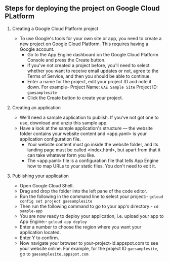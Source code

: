 ## Steps for deploying the project on Google Cloud PLatform

1. Creating a Google Cloud Platform project

   - To use Google's tools for your own site or app, you need to create a new project on Google Cloud
     Platform. This requires having a Google account.
      - Go to the App Engine dashboard on the Google Cloud Platform Console and press the Create 
        button.
      - If you've not created a project before, you'll need to select whether you want to receive 
        email updates or not, agree to the Terms of Service, and then you should be able to continue.
      - Enter a name for the project, edit your project ID and note it down. For example-
        Project Name: ```GAE Sample Site```
        Project ID: ```gaesamplesite```
      - Click the Create button to create your project.

2. Creating an application    

   - We'll need a sample application to publish. If you've not got one to use, download and unzip 
     this sample app.
   - Have a look at the sample application's structure — the website folder contains your website
     content and <app.yaml> is your application configuration file.
       - Your website content must go inside the website folder, and its landing page must be called 
         <index.html>, but apart from that it can take whatever form you like.
       - The <app.yaml> file is a configuration file that tells App Engine how to map URLs to 
         your static files. You don't need to edit it.

3. Publishing your application

   - Open Google Cloud Shell.
   - Drag and drop the <sample-app> folder into the left pane of the code editor.
   - Run the following in the command line to select your project:-
      ```gcloud config set project gaesamplesite```
   - Then run the following command to go to your app's directory:-
      ```cd sample-app```
   - You are now ready to deploy your application, i.e. upload your app to App Engine:-
      ```gcloud app deploy```
   - Enter a number to choose the region where you want your application located.
   - Enter Y to confirm.
   - Now navigate your browser to your-project-id.appspot.com to see your website online. For 
     example, for the project ID ```gaesamplesite```, go to ```gaesamplesite.appspot.com```
      
